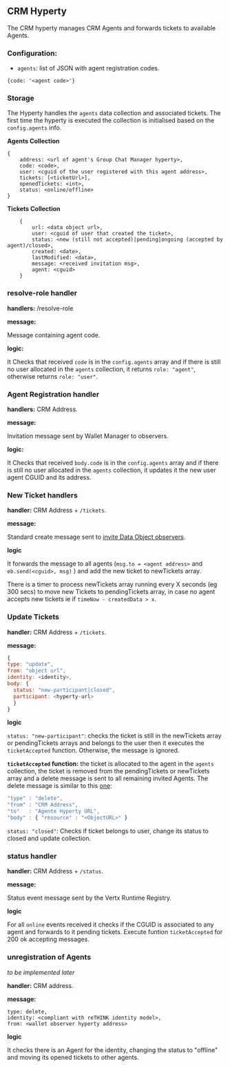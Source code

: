 ## CRM Hyperty

The CRM hyperty manages CRM Agents and forwards tickets to available Agents.

### Configuration:

* `agents`: list of JSON with agent registration codes.

`{code: '<agent code>'}`

### Storage

The Hyperty handles the `agents` data collection and associated tickets. The first time the hyperty is executed the collection is initialised based on the `config.agents` info.

**Agents Collection**

```
{
    address: <url of agent's Group Chat Manager hyperty>,
    code: <code>,
    user: <cguid of the user registered with this agent address>,
    tickets: [<ticketUrl>],
    openedTickets: <int>,
    status: <online/offline>
}
```

**Tickets Collection**

```
    {
        url: <data object url>,
        user: <cguid of user that created the ticket>,
        status: <new (still not accepted)|pending|ongoing (accepted by agent)/closed>,
        created: <date>,
        lastModified: <data>,
        message: <received invitation msg>,
        agent: <cguid>
    }
```

### resolve-role handler

**handlers:** /resolve-role

**message:**

Message containing agent code.

**logic:**

It Checks that received `code` is in the `config.agents` array and if there is still no user allocated in the `agents` collection, it returns `role: "agent"`, otherwise returns `role: "user"`.

### Agent Registration handler

**handlers:** CRM Address.

**message:**

Invitation message sent by Wallet Manager to observers.

**logic:**

It Checks that received `body.code` is in the `config.agents` array and if there is still no user allocated in the `agents` collection, it updates it the new user agent CGUID and its address.

### New Ticket handlers

**handler:** CRM Address + `/tickets`.

**message:**

Standard create message sent to [invite Data Object observers](https://github.com/reTHINK-project/specs/blob/master/messages/data-sync-messages.md#observer-invitation).

**logic**

It forwards the message to all agents (`msg.to = <agent address>` and `eb.send(<cguid>, msg)` ) and add the new ticket to newTickets array.

There is a timer to process newTickets array running every X seconds (eg 300 secs) to move new Tickets to pendingTickets array, in case no agent accepts new tickets ie if `timeNow - createdData > x`.

### Update Tickets

**handler:** CRM Address + `/tickets`.

**message:**

```javascript
{
type: "update",
from: "object url",
identity: <identity>,
body: {
  status: "new-participant|closed",
  participant: <hyperty-url>
  }
}
```

**logic**

`status: "new-participant"`: checks the ticket is still in the newTickets array or pendingTickets arrays and belongs to the user then it executes the `ticketAccepted` function. Otherwise, the message is ignored.

**`ticketAccepted` function:** the ticket is allocated to the agent in the  `agents` collection, the ticket is removed from the pendingTickets or newTickets array and a delete message is sent to all remaining invited Agents. The delete message is similar to this [one](https://github.com/reTHINK-project/specs/blob/master/messages/data-sync-messages.md#delete-data-object-requested-by-reporter):

```javascript
"type" : "delete",
"from" : "CRM Address",
"to"   : "Agente Hyperty URL",
"body" : { "resource" : "<ObjectURL>" }
```

`status: "closed"`: Checks if ticket belongs to user, change its status to closed and update collection.

### status handler

**handler:** CRM Address + `/status`.

**message:**

Status event message sent by the Vertx Runtime Registry.

**logic**

For all `online` events received it checks if the CGUID is associated to any agent and forwards to it pending tickets. Execute funtion `ticketAccepted` for 200 ok accepting messages.


### unregistration of Agents

*to be implemented later*

**handler:** CRM address.

**message:**

```
type: delete,
identity: <compliant with reTHINK identity model>,
from: <wallet observer hyperty address>
```

**logic**

It checks there is an Agent for the identity, changing the status to "offline" and moving its opened tickets to other agents.


